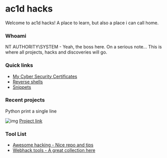 # ac1d hacks

Welcome to ac1d hacks! A place to learn, but also a place i can call home. 

### Whoami
NT AUTHORITY\SYSTEM - Yeah, the boss here. On a serious note... This is where all projects, hacks and discoveries will go.



### Quick links
* [My Cyber Security Certificates](https://assassinukg.github.io/ac1d/certs/)
* [Reverse shells](https://assassinukg.github.io.ac1d/content/)
* [Snippets](https://assassinukg.github.io/ac1d/snippets/)

### Recent projects

Python print a single line

![img](https://camo.githubusercontent.com/33e9dc88b16feacc7e6d9defc9643fd068484c2c/68747470733a2f2f692e6962622e636f2f78586e4e4d76352f657a6769662d636f6d2d6769662d6d616b65722e676966)
[Project link](https://github.com/AssassinUKG/PythonPrintSameLine)

### Tool List
* [Awesome hacking - Nice repo and tips](https://github.com/Hack-with-Github/Awesome-Hacking)
* [Webhack tools - A great collection here](https://github.com/hahwul/WebHackersWeapons)


